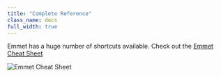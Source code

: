 ```yaml
---
title: "Complete Reference"
class_name: docs
full_width: true
---
```


Emmet has a huge number of shortcuts available. Check out the [Emmet Cheat Sheet](http://docs.emmet.io/cheat-sheet/)

<img alt="Emmet Cheat Sheet" src="/img/docs/emmet-ref.png" class="simple"/>





